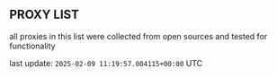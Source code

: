 ## PROXY LIST

all proxies in this list were collected from open sources and tested for functionality

last update: `2025-02-09 11:19:57.004115+00:00` UTC